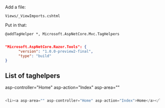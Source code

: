 Add a file:

````
Views/_ViewImports.cshtml 

```` 

Put in that:

`````
@addTagHelper *, Microsoft.AspNetCore.Mvc.TagHelpers

`````

```` JSON

"Microsoft.AspNetCore.Razor.Tools": {
      "version": "1.0.0-preview2-final",
      "type": "build"
}

````  



## List of taghelpers

asp-controller="Home" 
asp-action="Index"
asp-area=""

```` C#

<li><a asp-area="" asp-controller="Home" asp-action="Index">Home</a></li>

````
